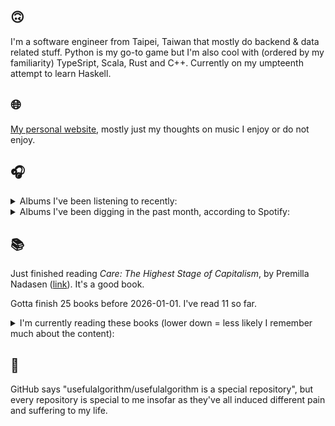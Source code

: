 ## 🙃

I'm a software engineer from Taipei, Taiwan that mostly do backend & data related stuff. Python is my go-to game but I'm also cool with (ordered by my familiarity) TypeSript, Scala, Rust and C++. Currently on my umpteenth attempt to learn Haskell.

## 🌐

[My personal website](https://usefulalgorithm.github.io/), mostly just my thoughts on music I enjoy or do not enjoy.

## 🎧

<details>
<summary>Albums I've been listening to recently:</summary>

- _Hard Sell_, by Giulio Erasmus, The End of the Worm
- _LXVE 業放草 [[DELUXE EDITION] (Remaster)]_, by Jinmenusagi
- _人工島_, by 電球
- _Cadejos + Those Who Pass Between Fleeting Words (Remastered 2025)_, by Mamaleek

</details>

<details>
<summary>Albums I've been digging in the past month, according to Spotify:</summary>

- _Diamond Eyes_, by Deftones
- _Let God Sort Em Out_, by Clipse, Pusha T, Malice
- _こわさについて／窓_, by 電球
- _臺北人文地景_, by COLD DEW
- _Tranzkript 1_, by Actress
- _Hymnal_, by Lyra Pramuk
- _animal body_, by Haisuinonasa
- _Shards_, by Tim Hecker
- _Trax for the Year 3g$$$_, by Kareem
- _Basictonalvocabulary_, by Surgeon
- _集合_, by 電球
- _ZAZEN BOYS III_, by ZAZEN BOYS
- _人工島_, by 電球
- _Landscape from Memory_, by Rival Consoles
- _勇気_, by betcover!!

</details>

## 📚

Just finished reading _Care: The Highest Stage of Capitalism_, by Premilla Nadasen ([link](https://hardcover.app/books/care-the-highest-stage-of-capitalism)). It's a good book.

Gotta finish 25 books before 2026-01-01. I've read 11 so far.

<details>
<summary>I'm currently reading these books (lower down = less likely I remember much about the content):</summary>

- _Omnicide II_, by Jason Bahbak Mohaghegh ([link](https://hardcover.app/books/omnicide-ii))
- _The Absence of Myth: Writings on Surrealism_, by Georges Bataille, Michael   Richardson ([link](https://hardcover.app/books/the-absence-of-myth-writings-on-surrealism))
- _Genesis and Trace: Derrida Reading Husserl and Heidegger_, by Paola Marrati, Simon Sparks ([link](https://hardcover.app/books/genesis-and-trace))
- _Philosophical Chemistry: Genealogy of a Scientific Field_, by Manuel DeLanda ([link](https://hardcover.app/books/philosophical-chemistry))
- _Political Categories: Thinking Beyond Concepts_, by Michael Marder ([link](https://hardcover.app/books/political-categories))
- _Regeneration_, by Pat Barker ([link](https://hardcover.app/books/regeneration-1991))
- _K-punk_, by Mark Fisher ([link](https://hardcover.app/books/k-punk-2018))
- _A Biography of Ordinary Man: On Authorities and Minorities_, by François Laruelle, Jessie Hock, and friends ([link](https://hardcover.app/books/a-biography-of-ordinary-man))
- _A Short History of Decay_, by Emil M. Cioran, Richard Howard ([link](https://hardcover.app/books/a-short-history-of-decay))
- _Anti-Oedipus_, by Gilles Deleuze, Félix Guattari ([link](https://hardcover.app/books/anti-oedipus))
- _A Thousand Plateaus_, by Gilles Deleuze, Félix Guattari ([link](https://hardcover.app/books/a-thousand-plateaus))

</details>

## 💬

GitHub says "usefulalgorithm/usefulalgorithm is a special repository", but every repository is special to me insofar as they've all induced different pain and suffering to my life.